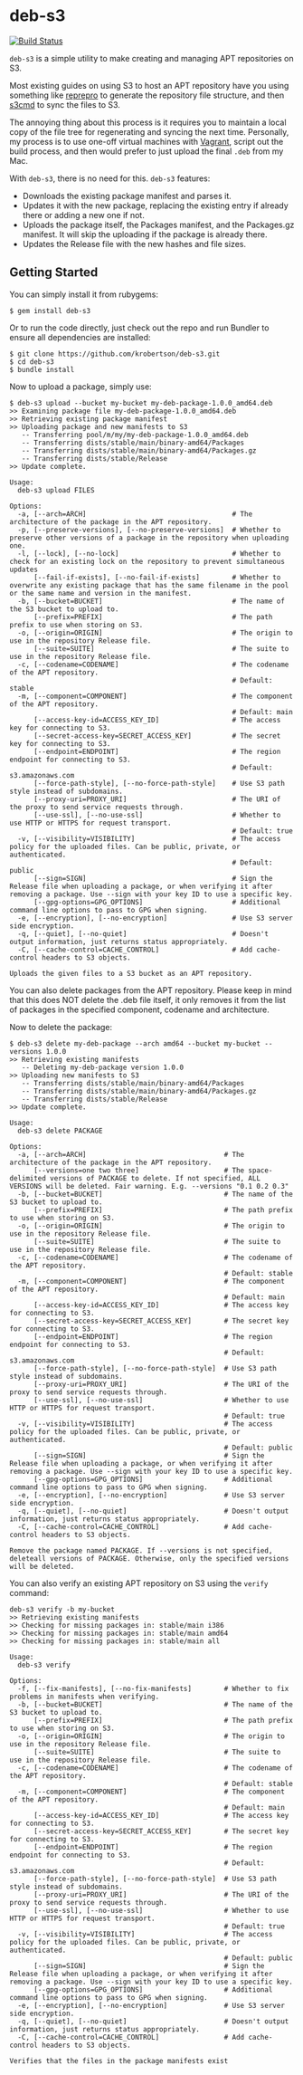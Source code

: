 # deb-s3

[![Build Status](https://travis-ci.org/krobertson/deb-s3.svg?branch=master)](https://travis-ci.org/krobertson/deb-s3)

`deb-s3` is a simple utility to make creating and managing APT repositories on
S3.

Most existing guides on using S3 to host an APT repository have you
using something like [reprepro](http://mirrorer.alioth.debian.org/) to generate
the repository file structure, and then [s3cmd](http://s3tools.org/s3cmd) to
sync the files to S3.

The annoying thing about this process is it requires you to maintain a local
copy of the file tree for regenerating and syncing the next time. Personally,
my process is to use one-off virtual machines with
[Vagrant](http://vagrantup.com), script out the build process, and then would
prefer to just upload the final `.deb` from my Mac.

With `deb-s3`, there is no need for this. `deb-s3` features:

* Downloads the existing package manifest and parses it.
* Updates it with the new package, replacing the existing entry if already
  there or adding a new one if not.
* Uploads the package itself, the Packages manifest, and the Packages.gz
  manifest. It will skip the uploading if the package is already there.
* Updates the Release file with the new hashes and file sizes.

## Getting Started

You can simply install it from rubygems:

```console
$ gem install deb-s3
```

Or to run the code directly, just check out the repo and run Bundler to ensure
all dependencies are installed:

```console
$ git clone https://github.com/krobertson/deb-s3.git
$ cd deb-s3
$ bundle install
```

Now to upload a package, simply use:

```console
$ deb-s3 upload --bucket my-bucket my-deb-package-1.0.0_amd64.deb
>> Examining package file my-deb-package-1.0.0_amd64.deb
>> Retrieving existing package manifest
>> Uploading package and new manifests to S3
   -- Transferring pool/m/my/my-deb-package-1.0.0_amd64.deb
   -- Transferring dists/stable/main/binary-amd64/Packages
   -- Transferring dists/stable/main/binary-amd64/Packages.gz
   -- Transferring dists/stable/Release
>> Update complete.
```

```
Usage:
  deb-s3 upload FILES

Options:
  -a, [--arch=ARCH]                                    # The architecture of the package in the APT repository.
  -p, [--preserve-versions], [--no-preserve-versions]  # Whether to preserve other versions of a package in the repository when uploading one.
  -l, [--lock], [--no-lock]                            # Whether to check for an existing lock on the repository to prevent simultaneous updates
      [--fail-if-exists], [--no-fail-if-exists]        # Whether to overwrite any existing package that has the same filename in the pool or the same name and version in the manifest.
  -b, [--bucket=BUCKET]                                # The name of the S3 bucket to upload to.
      [--prefix=PREFIX]                                # The path prefix to use when storing on S3.
  -o, [--origin=ORIGIN]                                # The origin to use in the repository Release file.
      [--suite=SUITE]                                  # The suite to use in the repository Release file.
  -c, [--codename=CODENAME]                            # The codename of the APT repository.
                                                       # Default: stable
  -m, [--component=COMPONENT]                          # The component of the APT repository.
                                                       # Default: main
      [--access-key-id=ACCESS_KEY_ID]                  # The access key for connecting to S3.
      [--secret-access-key=SECRET_ACCESS_KEY]          # The secret key for connecting to S3.
      [--endpoint=ENDPOINT]                            # The region endpoint for connecting to S3.
                                                       # Default: s3.amazonaws.com
      [--force-path-style], [--no-force-path-style]    # Use S3 path style instead of subdomains.
      [--proxy-uri=PROXY_URI]                          # The URI of the proxy to send service requests through.
      [--use-ssl], [--no-use-ssl]                      # Whether to use HTTP or HTTPS for request transport.
                                                       # Default: true
  -v, [--visibility=VISIBILITY]                        # The access policy for the uploaded files. Can be public, private, or authenticated.
                                                       # Default: public
      [--sign=SIGN]                                    # Sign the Release file when uploading a package, or when verifying it after removing a package. Use --sign with your key ID to use a specific key.
      [--gpg-options=GPG_OPTIONS]                      # Additional command line options to pass to GPG when signing.
  -e, [--encryption], [--no-encryption]                # Use S3 server side encryption.
  -q, [--quiet], [--no-quiet]                          # Doesn't output information, just returns status appropriately.
  -C, [--cache-control=CACHE_CONTROL]                  # Add cache-control headers to S3 objects.

Uploads the given files to a S3 bucket as an APT repository.
```

You can also delete packages from the APT repository. Please keep in mind that
this does NOT delete the .deb file itself, it only removes it from the list of
packages in the specified component, codename and architecture.

Now to delete the package:
```console
$ deb-s3 delete my-deb-package --arch amd64 --bucket my-bucket --versions 1.0.0
>> Retrieving existing manifests
   -- Deleting my-deb-package version 1.0.0
>> Uploading new manifests to S3
   -- Transferring dists/stable/main/binary-amd64/Packages
   -- Transferring dists/stable/main/binary-amd64/Packages.gz
   -- Transferring dists/stable/Release
>> Update complete.
```

```
Usage:
  deb-s3 delete PACKAGE

Options:
  -a, [--arch=ARCH]                                  # The architecture of the package in the APT repository.
      [--versions=one two three]                     # The space-delimited versions of PACKAGE to delete. If not specified, ALL VERSIONS will be deleted. Fair warning. E.g. --versions "0.1 0.2 0.3"
  -b, [--bucket=BUCKET]                              # The name of the S3 bucket to upload to.
      [--prefix=PREFIX]                              # The path prefix to use when storing on S3.
  -o, [--origin=ORIGIN]                              # The origin to use in the repository Release file.
      [--suite=SUITE]                                # The suite to use in the repository Release file.
  -c, [--codename=CODENAME]                          # The codename of the APT repository.
                                                     # Default: stable
  -m, [--component=COMPONENT]                        # The component of the APT repository.
                                                     # Default: main
      [--access-key-id=ACCESS_KEY_ID]                # The access key for connecting to S3.
      [--secret-access-key=SECRET_ACCESS_KEY]        # The secret key for connecting to S3.
      [--endpoint=ENDPOINT]                          # The region endpoint for connecting to S3.
                                                     # Default: s3.amazonaws.com
      [--force-path-style], [--no-force-path-style]  # Use S3 path style instead of subdomains.
      [--proxy-uri=PROXY_URI]                        # The URI of the proxy to send service requests through.
      [--use-ssl], [--no-use-ssl]                    # Whether to use HTTP or HTTPS for request transport.
                                                     # Default: true
  -v, [--visibility=VISIBILITY]                      # The access policy for the uploaded files. Can be public, private, or authenticated.
                                                     # Default: public
      [--sign=SIGN]                                  # Sign the Release file when uploading a package, or when verifying it after removing a package. Use --sign with your key ID to use a specific key.
      [--gpg-options=GPG_OPTIONS]                    # Additional command line options to pass to GPG when signing.
  -e, [--encryption], [--no-encryption]              # Use S3 server side encryption.
  -q, [--quiet], [--no-quiet]                        # Doesn't output information, just returns status appropriately.
  -C, [--cache-control=CACHE_CONTROL]                # Add cache-control headers to S3 objects.

Remove the package named PACKAGE. If --versions is not specified, deleteall versions of PACKAGE. Otherwise, only the specified versions will be deleted.
```

You can also verify an existing APT repository on S3 using the `verify` command:

```console
deb-s3 verify -b my-bucket
>> Retrieving existing manifests
>> Checking for missing packages in: stable/main i386
>> Checking for missing packages in: stable/main amd64
>> Checking for missing packages in: stable/main all
```

```
Usage:
  deb-s3 verify

Options:
  -f, [--fix-manifests], [--no-fix-manifests]        # Whether to fix problems in manifests when verifying.
  -b, [--bucket=BUCKET]                              # The name of the S3 bucket to upload to.
      [--prefix=PREFIX]                              # The path prefix to use when storing on S3.
  -o, [--origin=ORIGIN]                              # The origin to use in the repository Release file.
      [--suite=SUITE]                                # The suite to use in the repository Release file.
  -c, [--codename=CODENAME]                          # The codename of the APT repository.
                                                     # Default: stable
  -m, [--component=COMPONENT]                        # The component of the APT repository.
                                                     # Default: main
      [--access-key-id=ACCESS_KEY_ID]                # The access key for connecting to S3.
      [--secret-access-key=SECRET_ACCESS_KEY]        # The secret key for connecting to S3.
      [--endpoint=ENDPOINT]                          # The region endpoint for connecting to S3.
                                                     # Default: s3.amazonaws.com
      [--force-path-style], [--no-force-path-style]  # Use S3 path style instead of subdomains.
      [--proxy-uri=PROXY_URI]                        # The URI of the proxy to send service requests through.
      [--use-ssl], [--no-use-ssl]                    # Whether to use HTTP or HTTPS for request transport.
                                                     # Default: true
  -v, [--visibility=VISIBILITY]                      # The access policy for the uploaded files. Can be public, private, or authenticated.
                                                     # Default: public
      [--sign=SIGN]                                  # Sign the Release file when uploading a package, or when verifying it after removing a package. Use --sign with your key ID to use a specific key.
      [--gpg-options=GPG_OPTIONS]                    # Additional command line options to pass to GPG when signing.
  -e, [--encryption], [--no-encryption]              # Use S3 server side encryption.
  -q, [--quiet], [--no-quiet]                        # Doesn't output information, just returns status appropriately.
  -C, [--cache-control=CACHE_CONTROL]                # Add cache-control headers to S3 objects.

Verifies that the files in the package manifests exist
```
